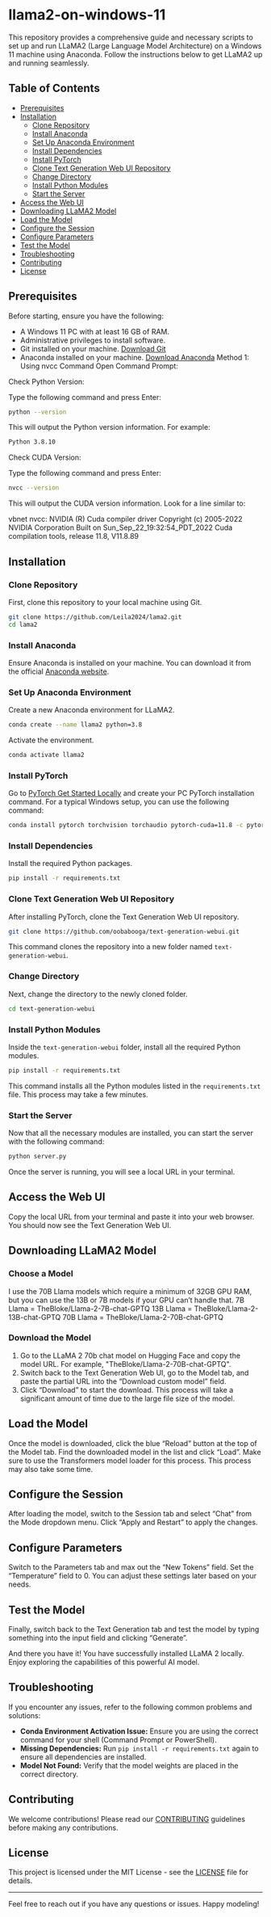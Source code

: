 # llama2-on-windows-11

This repository provides a comprehensive guide and necessary scripts to set up and run LLaMA2 (Large Language Model Architecture) on a Windows 11 machine using Anaconda. Follow the instructions below to get LLaMA2 up and running seamlessly.

## Table of Contents

- [Prerequisites](#prerequisites)
- [Installation](#installation)
  - [Clone Repository](#clone-repository)
  - [Install Anaconda](#install-anaconda)
  - [Set Up Anaconda Environment](#set-up-anaconda-environment)
  - [Install Dependencies](#install-dependencies)
  - [Install PyTorch](#install-pytorch)
  - [Clone Text Generation Web UI Repository](#clone-text-generation-web-ui-repository)
  - [Change Directory](#change-directory)
  - [Install Python Modules](#install-python-modules)
  - [Start the Server](#start-the-server)
- [Access the Web UI](#access-the-web-ui)
- [Downloading LLaMA2 Model](#downloading-llama2-model)
- [Load the Model](#load-the-model)
- [Configure the Session](#configure-the-session)
- [Configure Parameters](#configure-parameters)
- [Test the Model](#test-the-model)
- [Troubleshooting](#troubleshooting)
- [Contributing](#contributing)
- [License](#license)

## Prerequisites

Before starting, ensure you have the following:

- A Windows 11 PC with at least 16 GB of RAM.
- Administrative privileges to install software.
- Git installed on your machine. [Download Git](https://git-scm.com/downloads)
- Anaconda installed on your machine. [Download Anaconda](https://www.anaconda.com/products/distribution)
Method 1: Using nvcc Command
Open Command Prompt:

Check Python Version:

Type the following command and press Enter:
```bash
python --version
```
This will output the Python version information. For example:
```bash
Python 3.8.10
```

Check CUDA Version:

Type the following command and press Enter:

```bash
nvcc --version
```
This will output the CUDA version information. Look for a line similar to:

vbnet
nvcc: NVIDIA (R) Cuda compiler driver
Copyright (c) 2005-2022 NVIDIA Corporation
Built on Sun_Sep_22_19:32:54_PDT_2022
Cuda compilation tools, release 11.8, V11.8.89

## Installation

### Clone Repository

First, clone this repository to your local machine using Git.

```bash
git clone https://github.com/Leila2024/lama2.git
cd lama2
```

### Install Anaconda

Ensure Anaconda is installed on your machine. You can download it from the official [Anaconda website](https://www.anaconda.com/products/distribution).

### Set Up Anaconda Environment

Create a new Anaconda environment for LLaMA2.

```bash
conda create --name llama2 python=3.8
```

Activate the environment.

```bash
conda activate llama2
```

### Install PyTorch

Go to [PyTorch Get Started Locally](https://pytorch.org/get-started/locally/) and create your PC PyTorch installation command. For a typical Windows setup, you can use the following command:

```bash
conda install pytorch torchvision torchaudio pytorch-cuda=11.8 -c pytorch -c nvidia
```


### Install Dependencies

Install the required Python packages.

```bash
pip install -r requirements.txt
```

### Clone Text Generation Web UI Repository

After installing PyTorch, clone the Text Generation Web UI repository.

```bash
git clone https://github.com/oobabooga/text-generation-webui.git
```

This command clones the repository into a new folder named `text-generation-webui`.

### Change Directory

Next, change the directory to the newly cloned folder.

```bash
cd text-generation-webui
```

### Install Python Modules

Inside the `text-generation-webui` folder, install all the required Python modules.

```bash
pip install -r requirements.txt
```

This command installs all the Python modules listed in the `requirements.txt` file. This process may take a few minutes.

### Start the Server

Now that all the necessary modules are installed, you can start the server with the following command:

```bash
python server.py
```

Once the server is running, you will see a local URL in your terminal.

## Access the Web UI

Copy the local URL from your terminal and paste it into your web browser. You should now see the Text Generation Web UI.

## Downloading LLaMA2 Model

### Choose a Model

I use the 70B Llama models which require a minimum of 32GB GPU RAM, but you can use the 13B or 7B models if your GPU can’t handle that.
7B Llama = TheBloke/Llama-2-7B-chat-GPTQ
13B Llama = TheBloke/Llama-2-13B-chat-GPTQ
70B Llama = TheBloke/Llama-2-70B-chat-GPTQ

### Download the Model

1. Go to the LLaMA 2 70b chat model on Hugging Face and copy the model URL. For example, "TheBloke/Llama-2-70B-chat-GPTQ".
2. Switch back to the Text Generation Web UI, go to the Model tab, and paste the partial URL into the “Download custom model” field.
3. Click “Download” to start the download. This process will take a significant amount of time due to the large file size of the model.

## Load the Model

Once the model is downloaded, click the blue “Reload” button at the top of the Model tab. Find the downloaded model in the list and click “Load”. Make sure to use the Transformers model loader for this process. This process may also take some time.

## Configure the Session

After loading the model, switch to the Session tab and select “Chat” from the Mode dropdown menu. Click “Apply and Restart” to apply the changes.

## Configure Parameters

Switch to the Parameters tab and max out the “New Tokens” field. Set the “Temperature” field to 0. You can adjust these settings later based on your needs.

## Test the Model

Finally, switch back to the Text Generation tab and test the model by typing something into the input field and clicking “Generate”.

And there you have it! You have successfully installed LLaMA 2 locally. Enjoy exploring the capabilities of this powerful AI model.

## Troubleshooting

If you encounter any issues, refer to the following common problems and solutions:

- **Conda Environment Activation Issue:** Ensure you are using the correct command for your shell (Command Prompt or PowerShell).
- **Missing Dependencies:** Run `pip install -r requirements.txt` again to ensure all dependencies are installed.
- **Model Not Found:** Verify that the model weights are placed in the correct directory.

## Contributing

We welcome contributions! Please read our [CONTRIBUTING](CONTRIBUTING.md) guidelines before making any contributions.

## License

This project is licensed under the MIT License - see the [LICENSE](LICENSE) file for details.

---

Feel free to reach out if you have any questions or issues. Happy modeling!
